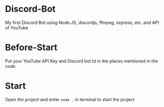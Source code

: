 # Discord-Bot
My first Discord Bot using Node.JS, discordjs, ffmpeg, express, etc. and API of YouTube

# Before-Start
Put your YouTube API Key and Discord bot Id in the places mentioned in the code

# Start
Open the project and enter `node .` in terminal to start the project
